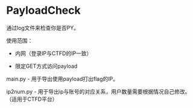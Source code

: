 # PayloadCheck
通过log文件来检查你是否PY。

使用范围：

- 内网（登录IP与CTFD的IP一致）

- 限定GET方式访问payload

main.py - 用于导出使用payload打出flag的IP。

ip2num.py - 用于导出ip与账号的对应关系，用户数量需要根据情况自己修改。（适用于CTFD平台）
